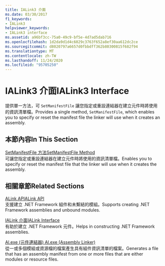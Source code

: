 ```yaml
---
title: IALink3 介面
ms.date: 03/30/2017
f1_keywords:
- IALink3
helpviewer_keywords:
- IALink3 interface
ms.assetid: a96bf3cc-75a0-49c9-bf5e-4d7ad5dab716
ms.openlocfilehash: 1d2da9d1d4c6029c3763f652a8ef30aa612dc2ce
ms.sourcegitcommit: d8020797a6657d0fbbdff362b80300815f682f94
ms.translationtype: MT
ms.contentlocale: zh-TW
ms.lasthandoff: 11/24/2020
ms.locfileid: "95705250"
---
```

# <a name="ialink3-interface"></a><span data-ttu-id="0d3f7-102">IALink3 介面</span><span class="sxs-lookup"><span data-stu-id="0d3f7-102">IALink3 Interface</span></span>

<span data-ttu-id="0d3f7-103">提供單一方法，可 `SetManifestFile` 讓您指定或重設連結器在建立元件時將使用的資訊清單檔。</span><span class="sxs-lookup"><span data-stu-id="0d3f7-103">Provides a single method, `SetManifestFile`, which enables you to specify or reset the manifest file the linker will use when it creates an assembly.</span></span>  
  
## <a name="in-this-section"></a><span data-ttu-id="0d3f7-104">本節內容</span><span class="sxs-lookup"><span data-stu-id="0d3f7-104">In This Section</span></span>  

 [<span data-ttu-id="0d3f7-105">SetManifestFile 方法</span><span class="sxs-lookup"><span data-stu-id="0d3f7-105">SetManifestFile Method</span></span>](setmanifestfile-method.md)  
 <span data-ttu-id="0d3f7-106">可讓您指定或重設連結器在建立元件時將使用的資訊清單檔。</span><span class="sxs-lookup"><span data-stu-id="0d3f7-106">Enables you to specify or reset the manifest file that the linker will use when it creates the assembly.</span></span>  
  
## <a name="related-sections"></a><span data-ttu-id="0d3f7-107">相關章節</span><span class="sxs-lookup"><span data-stu-id="0d3f7-107">Related Sections</span></span>  

 [<span data-ttu-id="0d3f7-108">ALink API</span><span class="sxs-lookup"><span data-stu-id="0d3f7-108">ALink API</span></span>](index.md)  
 <span data-ttu-id="0d3f7-109">支援建立 .NET Framework 組件和未繫結的模組。</span><span class="sxs-lookup"><span data-stu-id="0d3f7-109">Supports creating .NET Framework assemblies and unbound modules.</span></span>  
  
 [<span data-ttu-id="0d3f7-110">IALink 介面</span><span class="sxs-lookup"><span data-stu-id="0d3f7-110">IALink Interface</span></span>](ialink-interface.md)  
 <span data-ttu-id="0d3f7-111">有助於建立 .NET Framework 元件。</span><span class="sxs-lookup"><span data-stu-id="0d3f7-111">Helps in constructing .NET Framework assemblies.</span></span>  
  
 [<span data-ttu-id="0d3f7-112">Al.exe (元件連結器) </span><span class="sxs-lookup"><span data-stu-id="0d3f7-112">Al.exe (Assembly Linker)</span></span>](../../tools/al-exe-assembly-linker.md)  
 <span data-ttu-id="0d3f7-113">從一或多個模組或資源檔的檔案產生具有組件資訊清單的檔案。</span><span class="sxs-lookup"><span data-stu-id="0d3f7-113">Generates a file that has an assembly manifest from one or more files that are either modules or resource files.</span></span>
